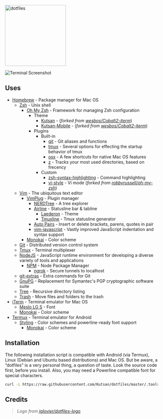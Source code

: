 <img alt="dotfiles" width="200" src="https://raw.githubusercontent.com/jglovier/dotfiles-logo/master/dotfiles-logo.png">

![Terminal Screenshot][screenshot]

## Uses
- [Homebrew](http://brew.sh/) - Package manager for Mac OS
    - [Zsh](http://www.zsh.org) - Unix shell
        - [Oh My Zsh](https://github.com/robbyrussell/oh-my-zsh) - Framework for managing Zsh configuration
            - Theme
                - [Kutsan](https://github.com/Kutsan/dotfiles/blob/master/.oh-my-zsh/themes/kutsan.zsh-theme) - (_forked from [wesbos/Cobalt2-iterm](https://github.com/wesbos/Cobalt2-iterm)_)
                - [Kutsan-Mobile](https://github.com/Kutsan/dotfiles/blob/master/.oh-my-zsh/themes/kutsan-mobile.zsh-theme) - (_forked from [wesbos/Cobalt2-iterm](https://github.com/wesbos/Cobalt2-iterm)_)
            - Plugins
                - Built-in
                    - [git](https://github.com/robbyrussell/oh-my-zsh/wiki/Plugins#git) - Git aliases and functions
                    - [tmux](https://github.com/robbyrussell/oh-my-zsh/wiki/Plugins#tmux) - Several options for effecting the startup behavior of tmux
                    - [osx](https://github.com/robbyrussell/oh-my-zsh/wiki/Plugins#osx) - A few shortcuts for native Mac OS features
                    - [z](https://github.com/robbyrussell/oh-my-zsh/tree/master/plugins/z) - Tracks your most used directories, based on frecency
                - Custom
                    - [zsh-syntax-highlighting](https://github.com/zsh-users/zsh-syntax-highlighting) - Command highlighting
                    - [vi-style](https://github.com/Kutsan/dotfiles/tree/master/.oh-my-zsh/custom/plugins/vi-style/vi-style.plugin.zsh) - Vi mode (_forked from [robbyrussell/oh-my-zsh](https://github.com/robbyrussell/oh-my-zsh/blob/master/plugins/vi-mode/vi-mode.plugin.zsh)_)
    - [Vim](http://www.vim.org) - The ubiquitous text editor
        - [VimPlug](https://github.com/junegunn/vim-plug) - Plugin manager
            - [NERDTree](https://github.com/scrooloose/nerdtree) - A tree explorer
            - [Airline](https://github.com/vim-airline/vim-airline) - Statusline bar & tabline
                - [Laederon](https://github.com/vim-airline/vim-airline-themes/blob/master/autoload/airline/themes/laederon.vim) - Theme
                - [Tmuxline](https://github.com/edkolev/tmuxline.vim) - Tmux statusline generator
            - [Auto Pairs](https://github.com/jiangmiao/auto-pairs) - Insert or delete brackets, parens, quotes in pair
            - [vim-javascript](https://github.com/pangloss/vim-javascript) - Vastly improved JavaScript indentation and syntax support
        - [Monokai](https://github.com/crusoexia/vim-monokai) - Color scheme
    - [Git](https://git-scm.com) - Distributed version control system
    - [Tmux](https://tmux.github.io) - Terminal multiplexer
    - [NodeJS](https://nodejs.org) - JavaScript runtime environment for developing a diverse variety of tools and applications
      - [NPM](https://www.npmjs.com) - Node Package Manager
          - [ngrok](https://www.npmjs.com/package/ngrok) - Secure tunnels to localhost
    - [git-extras](https://github.com/tj/git-extras) - Extra commands for Git
    - [GnuPG](https://www.gnupg.org) - Replacement for Symantec's PGP cryptographic software suite
    - [Tree](http://mama.indstate.edu/users/ice/tree) - Recursive directory listing
    - [Trash](https://github.com/sindresorhus/trash) - Move files and folders to the trash
- [iTerm](https://www.iterm2.com) - Terminal emulator for Mac OS
    - [Meslo LG S](https://github.com/powerline/fonts) - Font
    - [Monokai](https://github.com/Kutsan/dotfiles/blob/master/.config/iterm/monokai.itermcolors) - Color scheme
- [Termux](https://play.google.com/store/apps/details?id=com.termux) - Terminal emulator for Android
    - [Styling](https://play.google.com/store/apps/details?id=com.termux.styling) - Color schemes and powerline-ready font support
        - [Monokai](https://github.com/Kutsan/dotfiles/blob/master/.termux/colors.properties) - Color scheme

## Installation

The following installation script is compatible with Android (via Termux), Linux (Debian and Ubuntu based distributions) and Mac OS. But be aware, a “dotfiles” is a very personal thing, a question of taste. Look the source code first, before you install.
Also, you may need a Powerline compatible font for special characters.  

```bash
curl -L https://raw.githubusercontent.com/Kutsan/dotfiles/master/.tools/install.sh | bash
```

## Credits

> _Logo from [jglovier/dotfiles-logo]_

[screenshot]: https://i.imgur.com/luTixwP.png
[jglovier/dotfiles-logo]: https://github.com/jglovier/dotfiles-logo